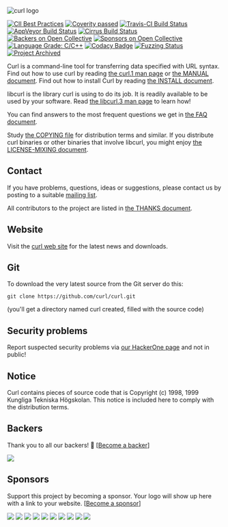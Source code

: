![curl logo](https://curl.haxx.se/logo/curl-logo.svg)

[![CII Best Practices](https://bestpractices.coreinfrastructure.org/projects/63/badge)](https://bestpractices.coreinfrastructure.org/projects/63)
[![Coverity passed](https://scan.coverity.com/projects/curl/badge.svg)](https://scan.coverity.com/projects/curl)
[![Travis-CI Build Status](https://travis-ci.org/curl/curl.svg?branch=master)](https://travis-ci.org/curl/curl)
[![AppVeyor Build Status](https://ci.appveyor.com/api/projects/status/l1vv31029huhf4g4?svg=true)](https://ci.appveyor.com/project/curlorg/curl)
[![Cirrus Build Status](https://api.cirrus-ci.com/github/curl/curl.svg?branch=master)](https://cirrus-ci.com/github/curl/curl)
[![Backers on Open Collective](https://opencollective.com/curl/backers/badge.svg)](#backers)
[![Sponsors on Open Collective](https://opencollective.com/curl/sponsors/badge.svg)](#sponsors)
[![Language Grade: C/C++](https://img.shields.io/lgtm/grade/cpp/g/curl/curl.svg?logo=lgtm&logoWidth=18)](https://lgtm.com/projects/g/curl/curl/context:cpp)
[![Codacy Badge](https://api.codacy.com/project/badge/Grade/d11483a0cc5c4ebd9da4ff9f7cd56690)](https://www.codacy.com/app/curl/curl?utm_source=github.com&amp;utm_medium=referral&amp;utm_content=curl/curl&amp;utm_campaign=Badge_Grade)
[![Fuzzing Status](https://oss-fuzz-build-logs.storage.googleapis.com/badges/curl.svg)](https://bugs.chromium.org/p/oss-fuzz/issues/list?sort=-opened&can=1&q=proj:curl)
[![Project Archived](https://docs.outscale.com/fr/userguide/_images/Project-Archived-red.svg)](https://docs.outscale.com/en/userguide/Open-Source-Projects.html)

Curl is a command-line tool for transferring data specified with URL
syntax. Find out how to use curl by reading [the curl.1 man
page](https://curl.haxx.se/docs/manpage.html) or [the MANUAL
document](https://curl.haxx.se/docs/manual.html). Find out how to install Curl
by reading [the INSTALL document](https://curl.haxx.se/docs/install.html).

libcurl is the library curl is using to do its job. It is readily available to
be used by your software. Read [the libcurl.3 man
page](https://curl.haxx.se/libcurl/c/libcurl.html) to learn how!

You can find answers to the most frequent questions we get in [the FAQ
document](https://curl.haxx.se/docs/faq.html).

Study [the COPYING file](https://curl.haxx.se/docs/copyright.html) for
distribution terms and similar. If you distribute curl binaries or other
binaries that involve libcurl, you might enjoy [the LICENSE-MIXING
document](https://curl.haxx.se/legal/licmix.html).

## Contact

If you have problems, questions, ideas or suggestions, please contact us by
posting to a suitable [mailing list](https://curl.haxx.se/mail/).

All contributors to the project are listed in [the THANKS
document](https://curl.haxx.se/docs/thanks.html).

## Website

Visit the [curl web site](https://curl.haxx.se/) for the latest news and
downloads.

## Git

To download the very latest source from the Git server do this:

    git clone https://github.com/curl/curl.git

(you'll get a directory named curl created, filled with the source code)

## Security problems

Report suspected security problems via [our HackerOne
page](https://hackerone.com/curl) and not in public!

## Notice

Curl contains pieces of source code that is Copyright (c) 1998, 1999 Kungliga
Tekniska Högskolan. This notice is included here to comply with the
distribution terms.

## Backers

Thank you to all our backers! 🙏 [[Become a backer](https://opencollective.com/curl#backer)]

<a href="https://opencollective.com/curl#backers" target="_blank"><img src="https://opencollective.com/curl/backers.svg?width=890"></a>

## Sponsors

Support this project by becoming a sponsor. Your logo will show up here with a
link to your website. [[Become a
sponsor](https://opencollective.com/curl#sponsor)]

<a href="https://opencollective.com/curl/sponsor/0/website" target="_blank"><img src="https://opencollective.com/curl/sponsor/0/avatar.svg"></a>
<a href="https://opencollective.com/curl/sponsor/1/website" target="_blank"><img src="https://opencollective.com/curl/sponsor/1/avatar.svg"></a>
<a href="https://opencollective.com/curl/sponsor/2/website" target="_blank"><img src="https://opencollective.com/curl/sponsor/2/avatar.svg"></a>
<a href="https://opencollective.com/curl/sponsor/3/website" target="_blank"><img src="https://opencollective.com/curl/sponsor/3/avatar.svg"></a>
<a href="https://opencollective.com/curl/sponsor/4/website" target="_blank"><img src="https://opencollective.com/curl/sponsor/4/avatar.svg"></a>
<a href="https://opencollective.com/curl/sponsor/5/website" target="_blank"><img src="https://opencollective.com/curl/sponsor/5/avatar.svg"></a>
<a href="https://opencollective.com/curl/sponsor/6/website" target="_blank"><img src="https://opencollective.com/curl/sponsor/6/avatar.svg"></a>
<a href="https://opencollective.com/curl/sponsor/7/website" target="_blank"><img src="https://opencollective.com/curl/sponsor/7/avatar.svg"></a>
<a href="https://opencollective.com/curl/sponsor/8/website" target="_blank"><img src="https://opencollective.com/curl/sponsor/8/avatar.svg"></a>
<a href="https://opencollective.com/curl/sponsor/9/website" target="_blank"><img src="https://opencollective.com/curl/sponsor/9/avatar.svg"></a>
